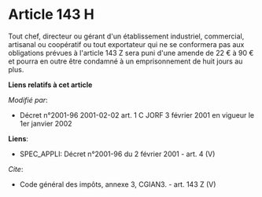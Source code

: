 # Article 143 H

Tout chef, directeur ou gérant d'un établissement industriel, commercial, artisanal ou coopératif ou tout exportateur qui ne
se conformera pas aux obligations prévues à l'article 143 Z sera puni d'une amende de 22 € à 90 € et pourra en outre être
condamné à un emprisonnement de huit jours au plus.

**Liens relatifs à cet article**

_Modifié par_:

  - Décret n°2001-96 2001-02-02 art. 1 C JORF 3 février 2001 en vigueur le 1er janvier 2002

**Liens**:

  - SPEC_APPLI: Décret n°2001-96 du 2 février 2001 - art. 4 (V)

_Cite_:

  - Code général des impôts, annexe 3, CGIAN3. - art. 143 Z (V)
